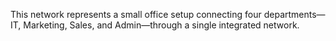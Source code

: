 This network represents a small office setup connecting four departments—IT, Marketing, Sales, and Admin—through a single integrated network. 
